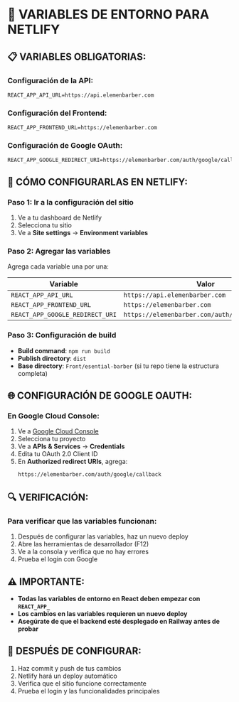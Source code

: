 # 🚀 VARIABLES DE ENTORNO PARA NETLIFY

## 📋 **VARIABLES OBLIGATORIAS:**

### **Configuración de la API:**
```
REACT_APP_API_URL=https://api.elemenbarber.com
```

### **Configuración del Frontend:**
```
REACT_APP_FRONTEND_URL=https://elemenbarber.com
```

### **Configuración de Google OAuth:**
```
REACT_APP_GOOGLE_REDIRECT_URI=https://elemenbarber.com/auth/google/callback
```

## 🔧 **CÓMO CONFIGURARLAS EN NETLIFY:**

### **Paso 1: Ir a la configuración del sitio**
1. Ve a tu dashboard de Netlify
2. Selecciona tu sitio
3. Ve a **Site settings** → **Environment variables**

### **Paso 2: Agregar las variables**
Agrega cada variable una por una:

| Variable | Valor |
|----------|-------|
| `REACT_APP_API_URL` | `https://api.elemenbarber.com` |
| `REACT_APP_FRONTEND_URL` | `https://elemenbarber.com` |
| `REACT_APP_GOOGLE_REDIRECT_URI` | `https://elemenbarber.com/auth/google/callback` |

### **Paso 3: Configuración de build**
- **Build command**: `npm run build`
- **Publish directory**: `dist`
- **Base directory**: `Front/esential-barber` (si tu repo tiene la estructura completa)

## 🌐 **CONFIGURACIÓN DE GOOGLE OAUTH:**

### **En Google Cloud Console:**
1. Ve a [Google Cloud Console](https://console.cloud.google.com/)
2. Selecciona tu proyecto
3. Ve a **APIs & Services** → **Credentials**
4. Edita tu OAuth 2.0 Client ID
5. En **Authorized redirect URIs**, agrega:
   ```
   https://elemenbarber.com/auth/google/callback
   ```

## 🔍 **VERIFICACIÓN:**

### **Para verificar que las variables funcionan:**
1. Después de configurar las variables, haz un nuevo deploy
2. Abre las herramientas de desarrollador (F12)
3. Ve a la consola y verifica que no hay errores
4. Prueba el login con Google

## ⚠️ **IMPORTANTE:**

- **Todas las variables de entorno en React deben empezar con `REACT_APP_`**
- **Los cambios en las variables requieren un nuevo deploy**
- **Asegúrate de que el backend esté desplegado en Railway antes de probar**

## 🚀 **DESPUÉS DE CONFIGURAR:**

1. Haz commit y push de tus cambios
2. Netlify hará un deploy automático
3. Verifica que el sitio funcione correctamente
4. Prueba el login y las funcionalidades principales
